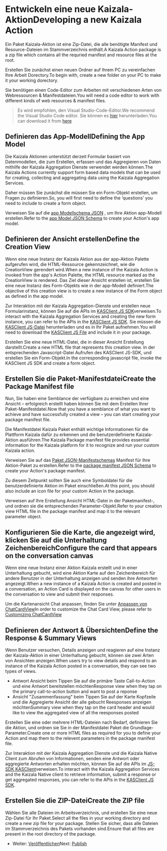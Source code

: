 # <a name="developing-a-new-kaizala-action"></a><span data-ttu-id="32c86-101">Entwickeln eine neue Kaizala-Aktion</span><span class="sxs-lookup"><span data-stu-id="32c86-101">Developing a new Kaizala Action</span></span>

<span data-ttu-id="32c86-102">Ein Paket Kaizala-Aktion ist eine Zip-Datei, die alle benötigte Manifest und Resource-Dateien im Stammverzeichnis enthält.</span><span class="sxs-lookup"><span data-stu-id="32c86-102">A Kaizala Action package is a zip file which contains all the requried manifest and resource files at the root.</span></span>

<span data-ttu-id="32c86-103">Erstellen Sie zunächst einen neuen Ordner auf Ihrem PC zu vereinfachen Ihre Arbeit Dorectory.</span><span class="sxs-lookup"><span data-stu-id="32c86-103">To begin with, create a new folder on your PC to make it your working dorectory.</span></span>

<span data-ttu-id="32c86-104">Sie benötigen einen Code-Editor zum Arbeiten mit verschiedenen Arten von Webressourcen & Manifestdateien.</span><span class="sxs-lookup"><span data-stu-id="32c86-104">You will need a code editor to work with different kinds of web resources & manifest files.</span></span>

>   <span data-ttu-id="32c86-105">Es wird empfohlen, den Visual Studio-Code-Editor.</span><span class="sxs-lookup"><span data-stu-id="32c86-105">We recommend the Visual Studio Code editor.</span></span> <span data-ttu-id="32c86-106">Sie können es [hier](https://code.visualstudio.com/) herunterladen.</span><span class="sxs-lookup"><span data-stu-id="32c86-106">You can download it from [here](https://code.visualstudio.com/)</span></span>

## <a name="defining-the-app-model"></a><span data-ttu-id="32c86-107">Definieren das App-Modell</span><span class="sxs-lookup"><span data-stu-id="32c86-107">Defining the App Model</span></span>

<span data-ttu-id="32c86-108">Die Kaizala Aktionen unterstützt derzeit Formular basiert von Datenmodellen, die zum Erstellen, erfassen und das Aggregieren von Daten mithilfe der Kaizala Aggregation Dienste verwendet werden können.</span><span class="sxs-lookup"><span data-stu-id="32c86-108">The Kaizala Actions currently support form based data models that can be used for creating, collecting and aggregating data using the Kaizala Aggregation Services.</span></span>

<span data-ttu-id="32c86-109">Daher müssen Sie zunächst die müssen Sie ein Form-Objekt erstellen, um Fragen zu definieren.</span><span class="sxs-lookup"><span data-stu-id="32c86-109">So, you will first need to define the ‘questions’ you need to include to create a form object.</span></span>

<span data-ttu-id="32c86-110">Verweisen Sie auf die [app Modellschema JSON](appModel_schema.md) , um Ihre Aktion app-Modell erstellen.</span><span class="sxs-lookup"><span data-stu-id="32c86-110">Refer to the [app Model JSON Schema](appModel_schema.md) to create your Action's app model.</span></span>

## <a name="define-the-creation-view"></a><span data-ttu-id="32c86-111">Definieren der Ansicht erstellen</span><span class="sxs-lookup"><span data-stu-id="32c86-111">Define the Creation View</span></span>

<span data-ttu-id="32c86-112">Wenn eine neue Instanz der Kaizala Aktion aus der app-Aktion Palette aufgerufen wird, die HTML-Ressource gekennzeichnet, wie die CreationView gerendert wird.</span><span class="sxs-lookup"><span data-stu-id="32c86-112">When a new instance of the Kaizala Action is invoked from the app's Action Palette, the HTML resource marked as the CreationView is rendered.</span></span> <span data-ttu-id="32c86-113">Das Ziel dieser Ansicht erstellen ist, erstellen Sie eine neue Instanz des Form-Objekts wie in der app-Modell definiert.</span><span class="sxs-lookup"><span data-stu-id="32c86-113">The objective of this creation view is to create a new instance of the Form object as defined in the app model.</span></span> 

<span data-ttu-id="32c86-114">Zur Interaktion mit der Kaizala Aggregation-Dienste und erstellen neue Formularinstanz, können Sie auf die APIs im [KASClient JS SDK](KASClient/README.md)verweisen.</span><span class="sxs-lookup"><span data-stu-id="32c86-114">To interact with the Kaizala Aggregation Services and creating the new form instance, you can refer to the APIs in the [KASClient JS SDK](KASClient/README.md).</span></span> <span data-ttu-id="32c86-115">Sie müssen die [KASClient JS-Datei](https://manage.kaiza.la/MiniApps/DownloadSDK) herunterladen und es in Ihr Paket aufnehmen.</span><span class="sxs-lookup"><span data-stu-id="32c86-115">You will need to download the [KASClient JS File](https://manage.kaiza.la/MiniApps/DownloadSDK) and include it in your package.</span></span>

<span data-ttu-id="32c86-116">Erstellen Sie eine neue HTML-Datei, die in dieser Ansicht Erstellung darstellt.</span><span class="sxs-lookup"><span data-stu-id="32c86-116">Create a new HTML file that represents this creation view.</span></span> <span data-ttu-id="32c86-117">In der entsprechenden Javascript-Datei Aufrufen des KASClient JS-SDK, und erstellen Sie ein Form-Objekt.</span><span class="sxs-lookup"><span data-stu-id="32c86-117">In the corresponding javascript file, invoke the KASClient JS SDK and create a form object.</span></span>

## <a name="create-the-package-manifest-file"></a><span data-ttu-id="32c86-118">Erstellen Sie die Paket-Manifestdatei</span><span class="sxs-lookup"><span data-stu-id="32c86-118">Create the Package Manifest file</span></span>

<span data-ttu-id="32c86-119">Nun, Sie haben eine Semblance der verfügbare zu erreichen und eine Ansicht – erfolgreich erstellt haben können Sie mit dem Erstellen Ihrer Paket-Manifestdatei.</span><span class="sxs-lookup"><span data-stu-id="32c86-119">Now that you have a semblance of what you want to achieve and have successfully created a view – you can start creating your package manifest file.</span></span>

<span data-ttu-id="32c86-120">Die Manifestdatei Kaizala Paket enthält wichtige Informationen für die Plattform Kaizala dafür zu erkennen und die benutzerdefinierte Kaizala-Aktion ausführen.</span><span class="sxs-lookup"><span data-stu-id="32c86-120">The Kaizala Package manifest file provides essential information for the Kaizala platform for it to recognize and run your custom Kaizala action.</span></span>

<span data-ttu-id="32c86-121">Verweisen Sie auf das [Paket JSON-Manifestschemas](package_manifest_schema.md) Manifest für Ihre Aktion-Paket zu erstellen.</span><span class="sxs-lookup"><span data-stu-id="32c86-121">Refer to the [package manifest JSON Schema](package_manifest_schema.md) to create your Action's package manifest.</span></span>

<span data-ttu-id="32c86-122">Zu diesem Zeitpunkt sollten Sie auch eine Symboldatei für die benutzerdefinierte Aktion im Paket einschließen.</span><span class="sxs-lookup"><span data-stu-id="32c86-122">At this point, you should also include an icon file for your custom Action in the package.</span></span>

<span data-ttu-id="32c86-123">Verweisen auf Ihre Erstellung Ansicht HTML-Datei in der Paketmanifest-, und ordnen sie die entsprechenden Parameter-Objekt.</span><span class="sxs-lookup"><span data-stu-id="32c86-123">Refer to your creation view HTML file in the package manifest and map it to the relevant parameter object.</span></span>

## <a name="configure-the-card-that-appears-on-the-conversation-canvas"></a><span data-ttu-id="32c86-124">Konfigurieren Sie die Karte, die angezeigt wird, klicken Sie auf die Unterhaltung Zeichenbereich</span><span class="sxs-lookup"><span data-stu-id="32c86-124">Configure the card that appears on the conversation canvas</span></span>

<span data-ttu-id="32c86-125">Wenn eine neue Instanz einer Aktion Kaizala erstellt und in einer Unterhaltung gebucht, wird eine Aktion Karte auf den Zeichenbereich für andere Benutzer in der Unterhaltung anzeigen und senden ihre Antworten angezeigt.</span><span class="sxs-lookup"><span data-stu-id="32c86-125">When a new instance of a Kaizala Action is created and posted in a conversation, an Action Card is displayed on the canvas for other users in the conversation to view and submit their responses.</span></span>

<span data-ttu-id="32c86-126">Um die Kartenansicht Chat anpassen, finden Sie unter [Anpassen von ChatCardView](ChatCanvasCardView.md)</span><span class="sxs-lookup"><span data-stu-id="32c86-126">In order to customize the Chat Card View, please refer to [Customizing ChatCardView](ChatCanvasCardView.md)</span></span> 
## <a name="define-the-response--summary-views"></a><span data-ttu-id="32c86-127">Definieren der Antwort & Übersichten</span><span class="sxs-lookup"><span data-stu-id="32c86-127">Define the Response & Summary Views</span></span>

<span data-ttu-id="32c86-128">Wenn Benutzer versuchen, Details anzeigen und reagieren auf eine Instanz der Kaizala-Aktion in einer Unterhaltung gebucht, können sie zwei Arten von Ansichten anzeigen.</span><span class="sxs-lookup"><span data-stu-id="32c86-128">When users try to view details and respond to an instance of the Kaizala Action posted in a conversation, they can see two types of views.</span></span>
*   <span data-ttu-id="32c86-129">Antwort Ansicht beim Tippen Sie auf die primäre Taste Call-to-Action und eine Antwort bereitstellen möchten</span><span class="sxs-lookup"><span data-stu-id="32c86-129">Response view when they tap on the primary call-to-action button and want to post a reponse</span></span>
*   <span data-ttu-id="32c86-130">Ansicht "Zusammenfassung" beim Tippen Sie auf der Karte Kopfzeile und die Aggregierte Ansicht der alle gebucht Reesponses anzeigen möchten</span><span class="sxs-lookup"><span data-stu-id="32c86-130">Summary view when they tap on the card header and would like to view the aggregated view of all the reesponses posted</span></span>

<span data-ttu-id="32c86-131">Erstellen Sie eine oder mehrere HTML-Dateien nach Bedarf, definieren Sie die Aktion, und ordnen sie Sie in der Manifestdatei Paket die Grundlage-Parameter.</span><span class="sxs-lookup"><span data-stu-id="32c86-131">Create one or more HTML files as required for you to define your Action and map them to the relevent parameters in the package manifest file.</span></span>

<span data-ttu-id="32c86-132">Zur Interaktion mit der Kaizala Aggregation Dienste und die Kaizala Native Client zum Abrufen von Informationen, senden eine Antwort oder aggregierte Antworten erhalten möchten, können Sie auf die APIs im [JS-SDK KASClient](KASClient/README.md)verweisen.</span><span class="sxs-lookup"><span data-stu-id="32c86-132">To interact with the Kaizala Aggregation Services and the Kaizala Native client to retrieve information, submit a response or get aggregated responses, you can refer to the APIs in the [KASClient JS SDK](KASClient/README.md).</span></span>


## <a name="create-the-zip-file"></a><span data-ttu-id="32c86-133">Erstellen Sie die ZIP-Datei</span><span class="sxs-lookup"><span data-stu-id="32c86-133">Create the ZIP file</span></span>

<span data-ttu-id="32c86-134">Wählen Sie alle Dateien im Arbeitsverzeichnis, und erstellen Sie eine neue Zip-Datei für Ihr Paket.</span><span class="sxs-lookup"><span data-stu-id="32c86-134">Select all the files in your working directory and create a new zip file for your package.</span></span> <span data-ttu-id="32c86-135">Stellen Sie sicher, dass alle Dateien im Stammverzeichnis des Pakets vorhanden sind.</span><span class="sxs-lookup"><span data-stu-id="32c86-135">Ensure that all files are present in the root directory of the package.</span></span>

*   <span data-ttu-id="32c86-136">Weiter: [Veröffentlichen](publish.md)</span><span class="sxs-lookup"><span data-stu-id="32c86-136">Next: [Publish](publish.md)</span></span>

